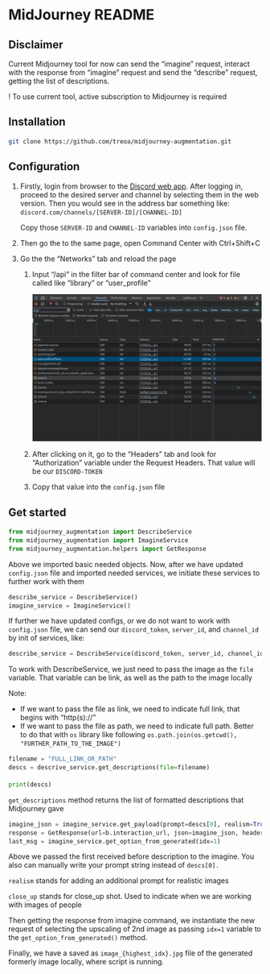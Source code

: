 # MidJourney README

## Disclaimer

Current Midjourney tool for now can send the “imagine” request, interact with the response from “imagine” request and send the “describe” request, getting the list of descriptions.

! To use current tool, active subscription to Midjourney is required

## Installation

```bash
git clone https://github.com/treoa/midjourney-augmentation.git
```

## Configuration

1. Firstly, login from browser to the [Discord web app](https://discord.com/app). After logging in, proceed to the desired server and channel by selecting them in the web version. Then you would see in the address bar something like: `discord.com/channels/[SERVER-ID]/[CHANNEL-ID]`
    
    Copy those `SERVER-ID` and `CHANNEL-ID` variables into `config.json` file.
    
2. Then go the to the same page, open Command Center with Ctrl+Shift+C
3. Go the the “Networks” tab and reload the page
    1. Input “/api” in the filter bar of command center and look for file called like “library” or “user_profile”
        
        ![Untitled](readme_images/Untitled.png)
        
    2. After clicking on it, go to the “Headers” tab and look for “Authorization” variable under the Request Headers. That value will be our `DISCORD-TOKEN`
    3. Copy that value into the `config.json` file

## Get started

```python
from midjourney_augmentation import DescribeService
from midjourney_augmentation import ImagineService
from midjourney_augmentation.helpers import GetResponse
```

Above we imported basic needed objects. Now, after we have updated `config.json` file and imported needed services, we initiate these services to further work with them

```python
describe_service = DescribeService()
imagine_service = ImagineService()
```

If further we have updated configs, or we do not want to work with `config.json` file, we can send our `discord_token`, `server_id`, and `channel_id` by init of services, like:

```python
describe_service = DescribeService(discord_token, server_id, channel_id)
```

To work with DescribeService, we just need to pass the image as the `file` variable. That variable can be link, as well as the path to the image locally

Note:

- If we want to pass the file as link, we need to indicate full link, that begins with “http(s)://”
- If we want to pass the file as path, we need to indicate full path. Better to do that with `os` library like following `os.path.join(os.getcwd(), "FURTHER_PATH_TO_THE_IMAGE")`

```python
filename = "FULL_LINK_OR_PATH"
descs = descrive_service.get_descriptions(file=filename)

print(descs)
```

`get_descriptions` method returns the list of formatted descriptions that Midjourney gave

```python
imagine_json = imagine_service.get_payload(prompt=descs[0], realism=True, close_up=True)
response = GetResponse(url=b.interaction_url, json=imagine_json, headers=b.headers)
last_msg = imagine_service.get_option_from_generated(idx=1)
```

Above we passed the first received before description to the imagine. You also can manually write your prompt string instead of `descs[0].`

`realism` stands for adding an additional prompt for realistic images

`close_up` stands for close_up shot. Used to indicate when we are working with images of people

Then getting the response from imagine command, we instantiate the new request of selecting the upscaling of 2nd image as passing `idx=1` variable to the `get_option_from_generated()` method.

Finally, we have a saved as `image_{highest_idx}.jpg` file of the generated formerly image locally, where script is running.